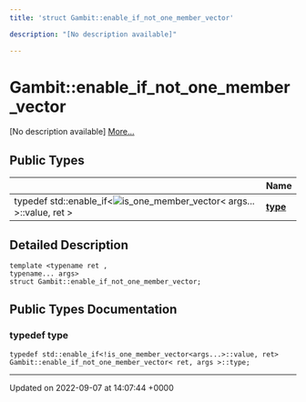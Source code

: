 ```yaml
---
title: 'struct Gambit::enable_if_not_one_member_vector'

description: "[No description available]"

---
```


# Gambit::enable_if_not_one_member_vector



[No description available] [More...](#detailed-description)

## Public Types

|                | Name           |
| -------------- | -------------- |
| typedef std::enable_if<![is_one_member_vector](/documentation/code/classes/structgambit_1_1is__one__member__vector/)< args... >::value, ret > | **[type](/documentation/code/classes/structgambit_1_1enable__if__not__one__member__vector/#typedef-type)**  |

## Detailed Description

```
template <typename ret ,
typename... args>
struct Gambit::enable_if_not_one_member_vector;
```

## Public Types Documentation

### typedef type

```
typedef std::enable_if<!is_one_member_vector<args...>::value, ret> Gambit::enable_if_not_one_member_vector< ret, args >::type;
```


-------------------------------

Updated on 2022-09-07 at 14:07:44 +0000